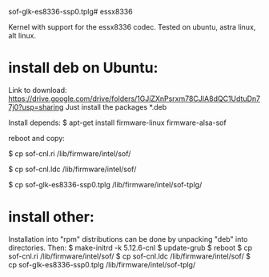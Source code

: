sof-glk-es8336-ssp0.tplg# essx8336

Kernel with support for the essx8336 codec.
Tested on ubuntu, astra linux, alt linux.

# install deb on Ubuntu:
Link to download:
https://drive.google.com/drive/folders/1GJiZXnPsrxm78CJIA8dQC1UdtuDn77j0?usp=sharing
Just install the packages *.deb

Install depends:
$ apt-get install firmware-linux firmware-alsa-sof

reboot and copy:

$ cp sof-cnl.ri /lib/firmware/intel/sof/

$ cp sof-cnl.ldc /lib/firmware/intel/sof/

$ cp sof-glk-es8336-ssp0.tplg /lib/firmware/intel/sof-tplg/


# install other:
Installation into "rpm" distributions can be done by unpacking "deb" into directories.
Then:
$ make-initrd -k 5.12.6-cnl
$ update-grub
$ reboot
$ cp sof-cnl.ri /lib/firmware/intel/sof/
$ cp sof-cnl.ldc /lib/firmware/intel/sof/
$ cp sof-glk-es8336-ssp0.tplg /lib/firmware/intel/sof-tplg/

